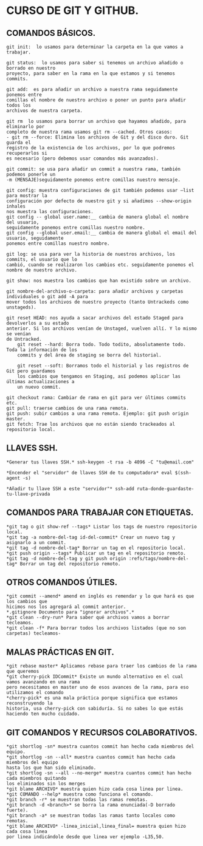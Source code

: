 
# CURSO DE GIT Y GITHUB.

## COMANDOS BÁSICOS.

    git init:  lo usamos para determinar la carpeta en la que vamos a trabajar.

    git status:  lo usamos para saber si tenemos un archivo añadido o borrado en nuestro
    proyecto, para saber en la rama en la que estamos y si tenemos commits.

    git add:  es para añadir un archivo a nuestra rama seguidamente ponemos entre
    comillas el nombre de nuestro archivo o poner un punto para añadir todos los
    archivos de nuestra carpeta.

    git rm  lo usamos para borrar un archivo que hayamos añadido, para eliminarlo por
    completo de nuestra rama usamos git rm --cached. Otros casos:
    - git rm --force: Elimina los archivos de Git y del disco duro. Git guarda el
    registro de la existencia de los archivos, por lo que podremos recuperarlos si
    es necesario (pero debemos usar comandos más avanzados).

    git commit: se usa para añadir un commit a nuestra rama, también podemos ponerle un
    -m (MENSAJE)seguidamente ponemos entre comillas nuestro mensaje.

    git config: muestra configuraciones de git también podemos usar –list para mostrar la
    configuración por defecto de nuestro git y si añadimos --show-origin inhales
    nos muestra las configuraciones.
    git config -- global user.name:__ cambia de manera global el nombre del usuario, 
    seguidamente ponemos entre comillas nuestro nombre.
    git config --global user.email:__ cambia de manera global el email del usuario, seguidamente 
    ponemos entre comillas nuestro nombre.

    git log: se usa para ver la historia de nuestros archivos, los commits, el usuario que lo
    cambió, cuando se realizaron los cambios etc. seguidamente ponemos el
    nombre de nuestro archivo.
    
    git show: nos muestra los cambios que han existido sobre un archivo.

    git nombre-del-archivo-o-carpeta: para añadir archivos y carpetas individuales o git add -A para 
    mover todos los archivos de nuestro proyecto (tanto Untrackeds como unstageds).

    git reset HEAD: nos ayuda a sacar archivos del estado Staged para devolverlos a su estado
    anterior. Si los archivos venían de Unstaged, vuelven allí. Y lo mismo se venían
    de Untracked.
        git reset --hard: Borra todo. Todo todito, absolutamente todo. Toda la información de los
        commits y del área de staging se borra del historial.

        git reset --soft: Borramos todo el historial y los registros de Git pero guardamos 
        los cambios que tengamos en Staging, así podemos aplicar las últimas actualizaciones a
        un nuevo commit.

    git checkout rama: Cambiar de rama en git para ver últimos commits etc.
    git pull: traerse cambios de una rama remota.
    git push: subir cambios a una rama remota. Ejemplo: git push origin master.
    git fetch: Trae los archivos que no están siendo trackeados al repositorio local.

## LLAVES SSH.

    *Generar tus llaves SSH.* ssh-keygen -t rsa -b 4096 -C "tu@email.com"

    *Encender el "servidor" de llaves SSH de tu computadora* eval $(ssh-agent -s)

    *Añadir tu llave SSH a este "servidor"* ssh-add ruta-donde-guardaste-tu-llave-privada

## COMANDOS PARA TRABAJAR CON ETIQUETAS.

    *git tag o git show-ref --tags* Listar los tags de nuestro repositorio local.
    *git tag -a nombre-del-tag id-del-commit* Crear un nuevo tag y asignarlo a un commit.
    *git tag -d nombre-del-tag* Borrar un tag en el repositorio local.
    *git push origin --tags* Publicar un tag en el repositorio remoto.
    *git tag -d nombre-del-tag y git push origin :refs/tags/nombre-del-tag* Borrar un tag del repositorio remoto.


## OTROS COMANDOS ÚTILES.

    *git commit --amend* amend en inglés es remendar y lo que hará es que los cambios que
    hicimos nos los agregará al commit anterior.
    *.gitignore Documento para "ignorar archivos".*
    *git clean --dry-run* Para saber qué archivos vamos a borrar tecleamos.
    *git clean -f* Para borrar todos los archivos listados (que no son carpetas) tecleamos-

## MALAS PRÁCTICAS EN GIT.

    *git rebase master* Aplicamos rebase para traer los cambios de la rama que queremos
    *git cherry-pick IDCommit* Existe un mundo alternativo en el cual vamos avanzando en una rama
    pero necesitamos en master uno de esos avances de la rama, para eso
    utilizamos el comando
    *cherry-pick* es una mala práctica porque significa que estamos reconstruyendo la
    historia, usa cherry-pick con sabiduría. Si no sabes lo que estás
    haciendo ten mucho cuidado.

## GIT COMANDOS Y RECURSOS COLABORATIVOS.

    *git shortlog -sn* muestra cuantos commit han hecho cada miembros del equipo.
    *git shortlog -sn --all* muestra cuantos commit han hecho cada miembros del equipo
    hasta los que han sido eliminado.
    *git shortlog -sn --all --no-merge* muestra cuantos commit han hecho cada miembros quitando
    los eliminados sin los merges
    *git blame ARCHIVO* muestra quien hizo cada cosa linea por linea.
    *git COMANDO --help* muestra como funciona el comando.
    *git branch -r* se muestran todas las ramas remotas.
    *git branch -d <branch>* se borra la rama enunciada(-D borrado fuerte).
    *git branch -a* se muestran todas las ramas tanto locales como remotas.
    *git blame ARCHIVO* -linea_inicial,linea_final= muestra quien hizo cada cosa linea
    por linea indicándole desde que linea ver ejemplo -L35,50.
